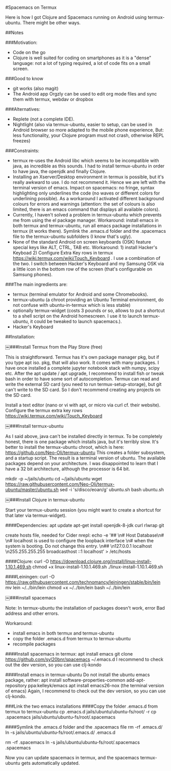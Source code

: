 #Spacemacs on Termux

Here is how I got Clojure and Spacemacs running on Android using termux-ubuntu. There might be other ways.

##Notes

###Motivation:
- Code on the go
- Clojure is well suited for coding on smartphones as it is a "dense" language: not a lot of typing required, a lot of code fits on a small screen.

###Good to know
- git works (also magit)
- The Android app Orgzly can be used to edit org mode files and sync them with termux, webdav or dropbox
                                                                                                                                         
###Alternatives:
- Replete (not a complete IDE).
- Nightlight (also via termux-ubuntu, easier to setup, can be used in Android browser so more adapted to the mobile phone experience, But: less functionality, your Clojure program must not crash, otherwise REPL freezes)

###Constraints:
- termux re-uses the Android libc which seems to be incompatible with java, as incredible as this sounds. I had to install termux-ubuntu in order to have java, the openjdk and finally Clojure.
- Installing an Xserver/Desktop environment in termux is possible, but it's really awkward to use. I do not recommend it. Hence we are left with the terminal version of emacs. Impact on spacemacs: no fringe, syntax highlighting only underlines the code (no waves or different colors for underlining possible). As a workaround I activated different background colours for errors and warnings (attention: the set of colours is also limited, there is an emacs command that displays all available colors).
- Currently, I haven't solved a problem in termux-ubuntu which prevents me from using the el package manager. Workaround: install emacs in both termux and termux-ubuntu, run all emacs package installations in termux (it works there). Symlink the .emacs.d folder and the .spacemacs file to the termux-ubuntu subfolders (I know that's ugly).
- None of the standard Android on screen keyboards (OSK) feature special keys like ALT, CTRL, TAB etc. Workaround: 1) install Hacker's Keyboad 2) Configure Extra Key rows in termux https://wiki.termux.com/wiki/Touch_Keyboard . I use a combination of the two. I switch between Hacker's Keyboard and my Samsung OSK via a little icon in the bottom row of the screen (that's configurable on Samsung phones).

###The main ingredients are:
- termux (terminal emulator for Android and some Chromebooks).
- termux-ubuntu (a chroot providing an Ubuntu Terminal environment, do not confuse with ubuntu-in-termux which is less stable)
- optionally termux-widget (costs 3 pounds or so, allows to put a shortcut to a shell script on the Android homescreen. I use it to launch termux-ubuntu, it could be tweaked to launch spacemacs.). 
- Hacker's Keyboard

##Installation:

￼###Install Termux from the Play Store (free)

This is straightforward. Termux has it's own package manager pkg, but if you type apt iso. pkg, that will also work.
It comes with many packages. I have once installed a complete jupyter notebook stack with numpy, scipy etc. 
After the apt update / apt upgrade, I recommend to install fish or tweak bash in order to have some sort of autocompletion.
Termux can read and write the external SD card (you need to run termux-setup-storage), but git can't write to the SD card. So I don't recommend creating any projects on the SD card.

Install a text editor (nano or vi with apt, or micro via curl cf. their website).
Configure the termux extra key rows https://wiki.termux.com/wiki/Touch_Keyboard

￼###Install termux-ubuntu

As I said above, java can't be installed directly in termux. To be completely honest, there is one package which installs java, but it's terribly slow. It's better to install the termux-ubuntu chroot, which is here: 
https://github.com/Neo-Oli/termux-ubuntu
This creates a folder subsystem, and a startup script. The result is a terminal version of ubuntu. The available packages depend on your architecture. I was disappointed to learn that I have a 32 bit architecture, although the processor is 64 bit. 

mkdir -p ~/jails/ubuntu 
cd ~/jails/ubuntu
wget https://raw.githubusercontent.com/Neo-Oli/termux-ubuntu/master/ubuntu.sh 
sed -i 's/disco/eoan/g' ubuntu.sh
bash ubuntu.sh


￼###Install Clojure in termux-ubuntu

Start your termux-ubuntu session (you might want to create a shortcut for that later via termux-widget).

####Dependencies:
apt update 
apt-get install openjdk-8-jdk curl rlwrap git

create hosts file, needed for Cider nrepl:
echo -e '## \n# Host Database\n# \n# localhost is used to configure the loopback interface \n# when the system is booting. Do not change this entry. \n## \n127.0.0.1 localhost \n255.255.255.255 broadcasthost ::1 localhost' > /etc/hosts

####Clojure:
curl -O https://download.clojure.org/install/linux-install-1.10.1.469.sh
chmod +x linux-install-1.10.1.469.sh
./linux-install-1.10.1.469.sh

####Leiningen:
curl -O https://raw.githubusercontent.com/technomancy/leiningen/stable/bin/lein
mv lein ~/../bin/lein
chmod +x ~/../bin/lein
bash ~/../bin/lein


￼###install spacemacs 

Note: In termux-ubuntu the installation of packages doesn't work, error Bad address and other errors.

Workaround:
- install emacs in both termux and termux-ubuntu
- copy the folder .emacs.d from  termux to termux-ubuntu
- recompile packages

####Install spacemacs in termux:
apt install emacs
git clone https://github.com/syl20bnr/spacemacs ~/.emacs.d 
I recommend to check out the dev version, so you can use clj-kondo

####Install emacs in termux-ubuntu
Do not install the ubuntu emacs package, rather:
apt install software-properties-common
add-apt-repository ppa:kelleyk/emacs
apt install emacs26-nox (the terminal version of emacs)
Again, I recommend to check out the dev version, so you can use clj-kondo.


###Link the two emacs installations
####Copy the folder .emacs.d from  termux to termux-ubuntu
cp .emacs.d jails/ubuntu/ubuntu-fs/root/ -r
cp .spacemacs jails/ubuntu/ubuntu-fs/root/.spacemacs

####Symlink the .emacs.d folder and the .spacemacs file
rm -rf .emacs.d/
ln -s jails/ubuntu/ubuntu-fs/root/.emacs.d/ .emacs.d

rm -rf .spacemacs
ln -s jails/ubuntu/ubuntu-fs/root/.spacemacs  .spacemacs

Now you can update spacemacs in termux, and the spacemacs termux-ubuntu gets automatically updated.

